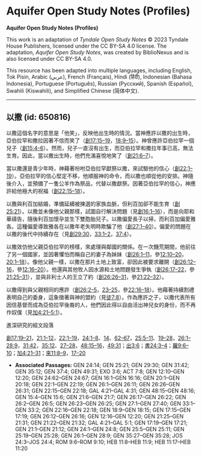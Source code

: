 # Aquifer Open Study Notes (Profiles)

**Aquifer Open Study Notes (Profiles)**

This work is an adaptation of *Tyndale Open Study Notes* © 2023 Tyndale House Publishers, licensed under the CC BY\-SA 4\.0 license. The adaptation, *Aquifer Open Study Notes*, was created by BiblioNexus and is also licensed under CC BY\-SA 4\.0\.

This resource has been adapted into multiple languages, including English, Tok Pisin, Arabic (عربي), French (Français), Hindi (हिंदी), Indonesian (Bahasa Indonesia), Portuguese (Português), Russian (Русский), Spanish (Español), Swahili (Kiswahili), and Simplified Chinese (简体中文).



--------------------------------

## 以撒 (id: 650816)

以撒這個名字的意思是「他笑」，反映他出生時的情況。當神應許以撒的出生時，亞伯拉罕和撒拉因著不信而笑了（[創17:15–19](https://ref.ly/Gen17:15-Gen17:19)，[18:9–15](https://ref.ly/Gen18:9-Gen18:15)）。神曾應許亞伯拉罕一個兒子（[創15:4–6](https://ref.ly/Gen15:4-Gen15:6)）。然而，兒子一直沒有出生，而亞伯拉罕和撒拉年事已高，無法生育。因此，當以撒出生時，他們充滿喜悅地笑了（[創21:6–7](https://ref.ly/Gen21:6-Gen21:7)）。

當以撒還是青少年時，神藉著吩咐亞伯拉罕獻祭以撒，來試驗他的信心（[創22:1–19](https://ref.ly/Gen22:1-Gen22:19)）。亞伯拉罕的信心堅定不移，他順服神的命令，而以撒也順從他的安排。神隨後介入，並預備了一隻公羊作為祭品，代替以撒獻祭。因著亞伯拉罕的信心，神應許給他極大的祝福（[創22:15–18](https://ref.ly/Gen22:15-Gen22:18)）。

以撒與利百加結婚，準備延續被揀選的家族血脈，但利百加卻不能生育（[創25:21](https://ref.ly/Gen25:21)）。以撒並未像他父親那樣，試圖自行解決問題（見[創16:1–16](https://ref.ly/Gen16:1-Gen16:16)），而是向耶和華禱告，隨後利百加懷孕並生下雙胞胎兒子。以撒偏愛長子以掃，而利百加偏愛雅各。這種偏愛導致雅各在以撒年老失明時欺騙了他（[創27:1–40](https://ref.ly/Gen27:1-Gen27:40)）。偏愛的問題在以撒的後代中持續存在（見[創29:30](https://ref.ly/Gen29:30)，[33:1–2](https://ref.ly/Gen33:1-Gen33:2)，[37:4](https://ref.ly/Gen37:4)）。

以撒效仿他父親亞伯拉罕的榜樣，來處理與鄰國的關係。在一次饑荒期間，他前往了另一個國家，並因著懼怕而稱自己的妻子為妹妹（[創26:1–11](https://ref.ly/Gen26:1-Gen26:11)，參[12:10–20](https://ref.ly/Gen12:10-Gen12:20)，[20:1–18](https://ref.ly/Gen20:1-Gen20:18)）。像他父親一樣，以撒在那片土地上致富，卻因此被要求離開（[創26:12–16](https://ref.ly/Gen26:12-Gen26:16)，參[12:16–20](https://ref.ly/Gen12:16-Gen12:20)）。他還與其他牧人因水源和土地問題發生爭執（[創26:17–22](https://ref.ly/Gen26:17-Gen26:22)，參[21:25–31](https://ref.ly/Gen21:25-Gen21:31)），並與非利士人的王立了約（[創26:26–31](https://ref.ly/Gen26:26-Gen26:31)，參[21:22–32](https://ref.ly/Gen21:22-Gen21:32)）。

以撒得到與父親相同的應許（[創26:2–5](https://ref.ly/Gen26:2-Gen26:5)，[23–25](https://ref.ly/Gen26:23-Gen26:25)，參[22:16–18](https://ref.ly/Gen22:16-Gen22:18)）。他藉著持續割禮表明自己的委身，這象徵著與神的盟約（見[徒7:8](https://ref.ly/Acts7:8)）。作為應許之子，以撒代表所有因信基督而成為亞伯拉罕後裔的人，他們因此得以自由活出神兒女的身份，而不再作奴僕（見[加4:21–5:1](https://ref.ly/Gal4:21-Gal5:1)）。

進深研究的經文段落

[創17:19–21](https://ref.ly/Gen17:19-Gen17:21)，[21:1–12](https://ref.ly/Gen21:1-Gen21:12)，[22:1–19](https://ref.ly/Gen22:1-Gen22:19)，[24:1–8](https://ref.ly/Gen24:1-Gen24:8)、[14](https://ref.ly/Gen24:14)、[62–67](https://ref.ly/Gen24:62-Gen24:67)，[25:5–11](https://ref.ly/Gen25:5-Gen25:11)、[19–28](https://ref.ly/Gen25:19-Gen25:28)，[26:1–28:9](https://ref.ly/Gen26:1-Gen28:9)，[31:42](https://ref.ly/Gen31:42)，[35:12](https://ref.ly/Gen35:12)、[27–28](https://ref.ly/Gen35:27-Gen35:28)，[48:15–16](https://ref.ly/Gen48:15-Gen48:16)，[49:31](https://ref.ly/Gen49:31)；[出3:6](https://ref.ly/Exod3:6)；[書24:3–4](https://ref.ly/Josh24:3-Josh24:4)；[羅9:6–10](https://ref.ly/Rom9:6-Rom9:10)；[加4:21–31](https://ref.ly/Gal4:21-Gal4:31)；[來11:8–9](https://ref.ly/Heb11:8-Heb11:9)，[17–20](https://ref.ly/Heb11:17-Heb11:20)

* **Associated Passages:** GEN 24:14; GEN 25:21; GEN 29:30; GEN 31:42; GEN 35:12; GEN 37:4; GEN 49:31; EXO 3:6; ACT 7:8; GEN 12:10–GEN 12:20; GEN 24:62–GEN 24:67; GEN 16:1–GEN 16:16; GEN 20:1–GEN 20:18; GEN 22:1–GEN 22:19; GEN 26:1–GEN 26:11; GEN 26:26–GEN 26:31; GEN 22:15–GEN 22:18; GAL 4:21–GAL 4:31; GEN 48:15–GEN 48:16; GEN 15:4–GEN 15:6; GEN 21:6–GEN 21:7; GEN 26:17–GEN 26:22; GEN 26:2–GEN 26:5; GEN 26:23–GEN 26:25; GEN 27:1–GEN 27:40; GEN 33:1–GEN 33:2; GEN 22:16–GEN 22:18; GEN 18:9–GEN 18:15; GEN 17:15–GEN 17:19; GEN 26:12–GEN 26:16; GEN 12:16–GEN 12:20; GEN 21:25–GEN 21:31; GEN 21:22–GEN 21:32; GAL 4:21–GAL 5:1; GEN 17:19–GEN 17:21; GEN 21:1–GEN 21:12; GEN 24:1–GEN 24:8; GEN 25:5–GEN 25:11; GEN 25:19–GEN 25:28; GEN 26:1–GEN 28:9; GEN 35:27–GEN 35:28; JOS 24:3–JOS 24:4; ROM 9:6–ROM 9:10; HEB 11:8–HEB 11:9; HEB 11:17–HEB 11:20

